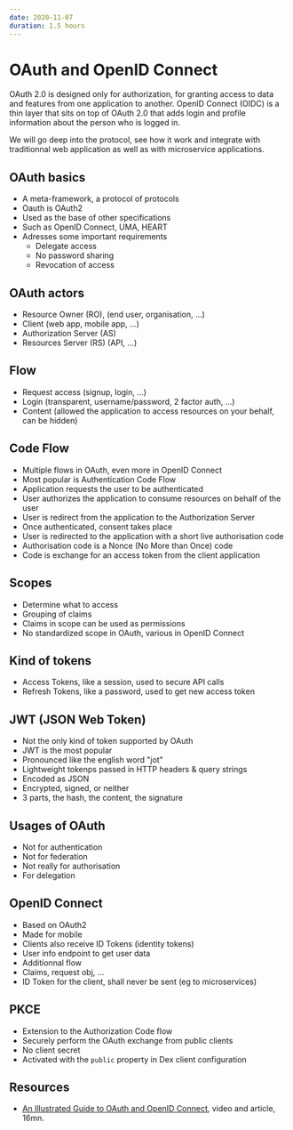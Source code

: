 ```yaml
---
date: 2020-11-07
duration: 1.5 hours
---
```


# OAuth and OpenID Connect

OAuth 2.0 is designed only for authorization, for granting access to data and features from one application to another. OpenID Connect (OIDC) is a thin layer that sits on top of OAuth 2.0 that adds login and profile information about the person who is logged in.

We will go deep into the protocol, see how it work and integrate with traditionnal web application as well as with microservice applications.

## OAuth basics

* A meta-framework, a protocol of protocols
* Oauth is OAuth2
* Used as the base of other specifications
* Such as OpenID Connect, UMA, HEART
* Adresses some important requirements
  * Delegate access
  * No password sharing
  * Revocation of access

## OAuth actors

* Resource Owner (RO), (end user, organisation, ...)
* Client (web app, mobile app, ...)
* Authorization Server (AS)
* Resources Server (RS) (API, ...)

## Flow

* Request access (signup, login, ...)
* Login (transparent, username/password, 2 factor auth, ...)
* Content (allowed the application to access resources on your behalf, can be hidden)

## Code Flow

* Multiple flows in OAuth, even more in OpenID Connect
* Most popular is Authentication Code Flow
* Application requests the user to be authenticated
* User authorizes the application to consume resources on behalf of the user
* User is redirect from the application to the Authorization Server
* Once authenticated, consent takes place 
* User is redirected to the application with a short live authorisation code
* Authorisation code is a Nonce (No More than Once) code
* Code is exchange for an access token from the client application

## Scopes

* Determine what to access
* Grouping of claims
* Claims in scope can be used as permissions
* No standardized scope in OAuth, various in OpenID Connect

## Kind of tokens

* Access Tokens, like a session, used to secure API calls
* Refresh Tokens, like a password, used to get new access token

## JWT (JSON Web Token)

* Not the only kind of token supported by OAuth
* JWT is the most popular
* Pronounced like the english word "jot"
* Lightweight tokenps passed in HTTP headers & query strings
* Encoded as JSON
* Encrypted, signed, or neither
* 3 parts, the hash, the content, the signature

## Usages of OAuth

* Not for authentication
* Not for federation
* Not really for authorisation
* For delegation

## OpenID Connect

* Based on OAuth2
* Made for mobile
* Clients also receive ID Tokens (identity tokens)
* User info endpoint to get user data
* Additionnal flow
* Claims, request obj, ...
* ID Token for the client, shall never be sent (eg to microservices)

## PKCE

* Extension to the Authorization Code flow
* Securely perform the OAuth exchange from public clients
* No client secret
* Activated with the `public` property in Dex client configuration

## Resources

* [An Illustrated Guide to OAuth and OpenID Connect](https://developer.okta.com/blog/2019/10/21/illustrated-guide-to-oauth-and-oidc), video and article, 16mn.
